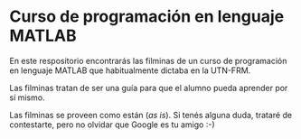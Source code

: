 # Curso de programación en lenguaje MATLAB

En este respositorio encontrarás las filminas de un curso de programación en lenguaje MATLAB que habitualmente dictaba en la UTN-FRM. 

Las filminas tratan de ser una guía para que el alumno pueda aprender por sí mismo. 

Las filminas se proveen como están (_as is_). Si tenés alguna duda, trataré de contestarte, pero no olvidar que Google es tu amigo :-)
